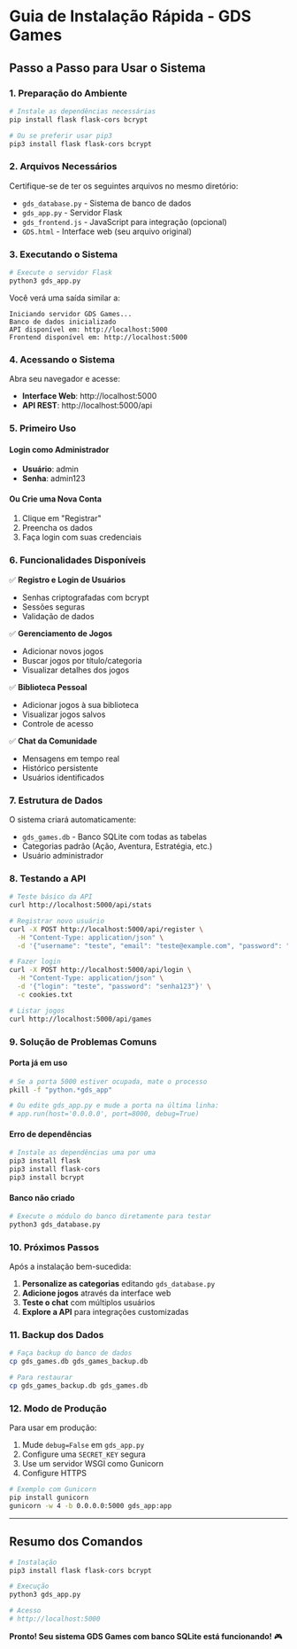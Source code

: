 # Guia de Instalação Rápida - GDS Games

## Passo a Passo para Usar o Sistema

### 1. Preparação do Ambiente

```bash
# Instale as dependências necessárias
pip install flask flask-cors bcrypt

# Ou se preferir usar pip3
pip3 install flask flask-cors bcrypt
```

### 2. Arquivos Necessários

Certifique-se de ter os seguintes arquivos no mesmo diretório:

- `gds_database.py` - Sistema de banco de dados
- `gds_app.py` - Servidor Flask
- `gds_frontend.js` - JavaScript para integração (opcional)
- `GDS.html` - Interface web (seu arquivo original)

### 3. Executando o Sistema

```bash
# Execute o servidor Flask
python3 gds_app.py
```

Você verá uma saída similar a:
```
Iniciando servidor GDS Games...
Banco de dados inicializado
API disponível em: http://localhost:5000
Frontend disponível em: http://localhost:5000
```

### 4. Acessando o Sistema

Abra seu navegador e acesse:
- **Interface Web**: http://localhost:5000
- **API REST**: http://localhost:5000/api

### 5. Primeiro Uso

#### Login como Administrador
- **Usuário**: admin
- **Senha**: admin123

#### Ou Crie uma Nova Conta
1. Clique em "Registrar"
2. Preencha os dados
3. Faça login com suas credenciais

### 6. Funcionalidades Disponíveis

✅ **Registro e Login de Usuários**
- Senhas criptografadas com bcrypt
- Sessões seguras
- Validação de dados

✅ **Gerenciamento de Jogos**
- Adicionar novos jogos
- Buscar jogos por título/categoria
- Visualizar detalhes dos jogos

✅ **Biblioteca Pessoal**
- Adicionar jogos à sua biblioteca
- Visualizar jogos salvos
- Controle de acesso

✅ **Chat da Comunidade**
- Mensagens em tempo real
- Histórico persistente
- Usuários identificados

### 7. Estrutura de Dados

O sistema criará automaticamente:
- `gds_games.db` - Banco SQLite com todas as tabelas
- Categorias padrão (Ação, Aventura, Estratégia, etc.)
- Usuário administrador

### 8. Testando a API

```bash
# Teste básico da API
curl http://localhost:5000/api/stats

# Registrar novo usuário
curl -X POST http://localhost:5000/api/register \
  -H "Content-Type: application/json" \
  -d '{"username": "teste", "email": "teste@example.com", "password": "senha123"}'

# Fazer login
curl -X POST http://localhost:5000/api/login \
  -H "Content-Type: application/json" \
  -d '{"login": "teste", "password": "senha123"}' \
  -c cookies.txt

# Listar jogos
curl http://localhost:5000/api/games
```

### 9. Solução de Problemas Comuns

#### Porta já em uso
```bash
# Se a porta 5000 estiver ocupada, mate o processo
pkill -f "python.*gds_app"

# Ou edite gds_app.py e mude a porta na última linha:
# app.run(host='0.0.0.0', port=8000, debug=True)
```

#### Erro de dependências
```bash
# Instale as dependências uma por uma
pip3 install flask
pip3 install flask-cors  
pip3 install bcrypt
```

#### Banco não criado
```bash
# Execute o módulo do banco diretamente para testar
python3 gds_database.py
```

### 10. Próximos Passos

Após a instalação bem-sucedida:

1. **Personalize as categorias** editando `gds_database.py`
2. **Adicione jogos** através da interface web
3. **Teste o chat** com múltiplos usuários
4. **Explore a API** para integrações customizadas

### 11. Backup dos Dados

```bash
# Faça backup do banco de dados
cp gds_games.db gds_games_backup.db

# Para restaurar
cp gds_games_backup.db gds_games.db
```

### 12. Modo de Produção

Para usar em produção:

1. Mude `debug=False` em `gds_app.py`
2. Configure uma `SECRET_KEY` segura
3. Use um servidor WSGI como Gunicorn
4. Configure HTTPS

```bash
# Exemplo com Gunicorn
pip install gunicorn
gunicorn -w 4 -b 0.0.0.0:5000 gds_app:app
```

---

## Resumo dos Comandos

```bash
# Instalação
pip3 install flask flask-cors bcrypt

# Execução
python3 gds_app.py

# Acesso
# http://localhost:5000
```

**Pronto! Seu sistema GDS Games com banco SQLite está funcionando!** 🎮

